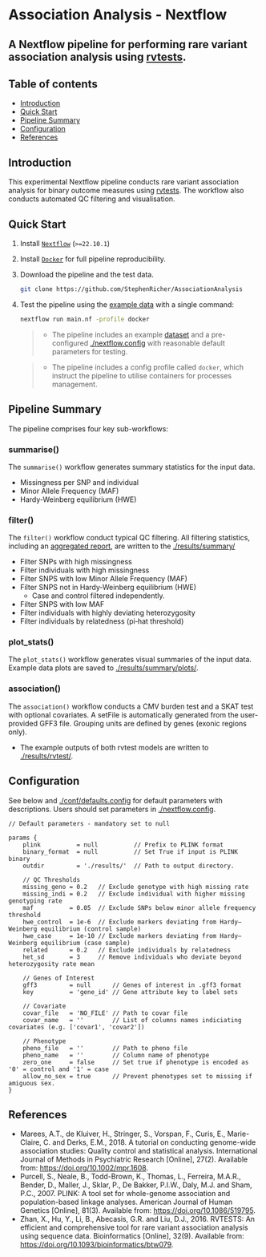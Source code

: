 # Association Analysis - Nextflow

## A Nextflow pipeline for performing rare variant association analysis using [rvtests](https://github.com/zhanxw/rvtests).


## Table of contents
  * [Introduction](#introduction)
  * [Quick Start](#quick-start)
  * [Pipeline Summary](#pipeline-summary)
  * [Configuration](#configuration)
  * [References](#references)


## Introduction
This experimental Nextflow pipeline conducts rare variant association analysis for binary outcome measures using [rvtests](https://github.com/zhanxw/rvtests).
The workflow also conducts automated QC filtering and visualisation.

## Quick Start

1. Install [`Nextflow`](https://www.nextflow.io/docs/latest/getstarted.html#installation) (`>=22.10.1`)

2. Install [`Docker`](https://docs.docker.com/engine/installation/) for full pipeline reproducibility.

3. Download the pipeline and the test data.

    ```bash
    git clone https://github.com/StephenRicher/AssociationAnalysis
    ```

4. Test the pipeline using the [example data](./data/) with a single command:

   ```bash
   nextflow run main.nf -profile docker
   ```

   > - The pipeline includes an example [dataset](./data/) and a pre-configured [./nextflow.config](./nextflow.config) with reasonable default parameters for testing.

   > - The pipeline includes a config profile called `docker`, which instruct the pipeline to utilise containers for processes management.

## Pipeline Summary
The pipeline comprises four key sub-workflows:

### summarise()
The `summarise()` workflow generates summary statistics for the input data.

* Missingness per SNP and individual
* Minor Allele Frequency (MAF)
* Hardy-Weinberg equilibrium (HWE)

### filter()
The `filter()` workflow conduct typical QC filtering. All filtering statistics, including an [aggregated report](./results/summary/filter-summary.csv), are written to the [./results/summary/](./results/summary/)

* Filter SNPs with high missingness
* Filter individuals with high missingness
* Filter SNPS with low Minor Allele Frequency (MAF)
* Filter SNPS not in Hardy-Weinberg equilibrium (HWE)
   * Case and control filtered independently.
* Filter SNPS with low MAF
* Filter individuals with highly deviating heterozygosity
* Filter individuals by relatedness (pi‐hat threshold)

### plot_stats()
The `plot_stats()` workflow generates visual summaries of the input data. Example data plots are saved to [./results/summary/plots/](./results/summary/plots/).

### association()
The `association()` workflow conducts a CMV burden test and a SKAT test with optional covariates. A setFile is automatically generated from the user-provided GFF3 file. Grouping units are defined by genes (exonic regions only).

* The example outputs of both rvtest models are written to [./results/rvtest/](./results/rvtest/).

## Configuration
See below and [./conf/defaults.config](./conf/defaults.config) for default parameters with descriptions. Users should set parameters in [./nextflow.config](./nextflow.config).

```
// Default parameters - mandatory set to null

params {
    plink          = null          // Prefix to PLINK format
    binary_format  = null          // Set True if input is PLINK binary
    outdir         = './results/'  // Path to output directory.

    // QC Thresholds
    missing_geno = 0.2   // Exclude genotype with high missing rate
    missing_indi = 0.2   // Exclude individual with higher missing genotyping rate
    maf          = 0.05  // Exclude SNPs below minor allele frequency threshold
    hwe_control  = 1e-6  // Exclude markers deviating from Hardy–Weinberg equilibrium (control sample)
    hwe_case     = 1e-10 // Exclude markers deviating from Hardy–Weinberg equilibrium (case sample)
    related      = 0.2   // Exclude individuals by relatedness
    het_sd       = 3     // Remove individuals who deviate beyond heterozygosity rate mean

    // Genes of Interest
    gff3         = null      // Genes of interest in .gff3 format
    key          = 'gene_id' // Gene attribute key to label sets

    // Covariate
    covar_file   = 'NO_FILE' // Path to covar file
    covar_name   = ''        // List of columns names indiciating covariates (e.g. ['covar1', 'covar2'])

    // Phenotype
    pheno_file   = ''        // Path to pheno file
    pheno_name   = ''        // Column name of phenotype
    zero_one     = false     // Set true if phenotype is encoded as '0' = control and '1' = case
    allow_no_sex = true      // Prevent phenotypes set to missing if amiguous sex.
}   
```

## References
- Marees, A.T., de Kluiver, H., Stringer, S., Vorspan, F., Curis, E., Marie-Claire, C. and Derks, E.M., 2018. A tutorial on conducting genome-wide association studies: Quality control and statistical analysis. International Journal of Methods in Psychiatric Research [Online], 27(2). Available from: https://doi.org/10.1002/mpr.1608.
- Purcell, S., Neale, B., Todd-Brown, K., Thomas, L., Ferreira, M.A.R., Bender, D., Maller, J., Sklar, P., De Bakker, P.I.W., Daly, M.J. and Sham, P.C., 2007. PLINK: A tool set for whole-genome association and population-based linkage analyses. American Journal of Human Genetics [Online], 81(3). Available from: https://doi.org/10.1086/519795.
- Zhan, X., Hu, Y., Li, B., Abecasis, G.R. and Liu, D.J., 2016. RVTESTS: An efficient and comprehensive tool for rare variant association analysis using sequence data. Bioinformatics [Online], 32(9). Available from: https://doi.org/10.1093/bioinformatics/btw079.
